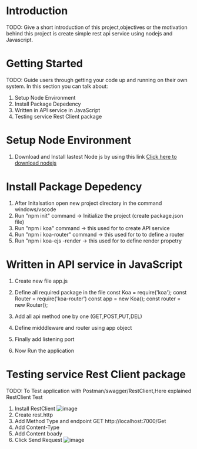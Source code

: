 # Introduction 
TODO: Give a short introduction of this project,objectives or the motivation behind this project is create simple rest api service using nodejs and Javascript. 

# Getting Started
TODO: Guide users through getting your code up and running on their own system. In this section you can talk about:
1.	Setup Node Environment
2.  Install Package Depedency 
3.	Written in API service in JavaScript
4.  Testing service Rest Client package

# Setup Node Environment
 1. Download and Install lastest Node js by using this link [Click here to download nodejs](https://nodejs.org/en/download/) 
# Install Package Depedency 
1.	After Initalsation open new project directory in the command windows/vscode
2.	Run  "npm init" command -> Initialize the project (create package.json file)
3.	Run  "npm  i koa" command -> this used for to create API service
1.	Run  "npm i koa-router" command -> this used for to to define a router
1.	Run  "npm i koa-ejs -render -> this used for to define render propetry
# Written in API service in JavaScript
1.	Create new file app.js
2.	Define all required package in the file
         const Koa = require('koa');
         const Router = require('koa-router')
         const app = new Koa();
         const router = new Router();
      
3.	Add all api method one by one (GET,POST,PUT,DEL)
4.  Define midddleware and router using app object
5.	Finally add listening port
7.  Now Run the application

# Testing service Rest Client package
TODO: To Test application with Postman/swagger/RestClient,Here explained RestClient Test 
1.	Install RestClient ![image](https://user-images.githubusercontent.com/24937459/146165270-d212b037-3db4-4b82-9f25-5e51db9f63b0.png)
2.  Create rest.http
3.	Add Method Type and endpoint 
      GET  http://localhost:7000/Get
4.	Add Content-Type
5.	Add Content boady
6.	Click Send Request 
 ![image](https://user-images.githubusercontent.com/24937459/146163621-85119889-fe99-4194-918b-e9118dd5ab44.png)

